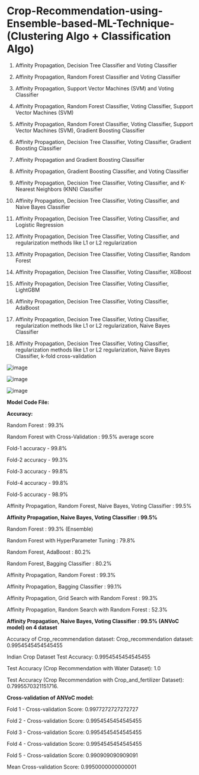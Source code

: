 # Crop-Recommendation-using-Ensemble-based-ML-Technique-(Clustering Algo + Classification Algo)

1. Affinity Propagation, Decision Tree Classifier and Voting Classifier

2. Affinity Propagation, Random Forest Classifier and Voting Classifier

3. Affinity Propagation, Support Vector Machines (SVM) and Voting Classifier

4. Affinity Propagation, Random Forest Classifier, Voting Classifier, Support Vector Machines (SVM)

5. Affinity Propagation, Random Forest Classifier, Voting Classifier, Support Vector Machines (SVM), Gradient Boosting Classifier

6. Affinity Propagation, Decision Tree Classifier, Voting Classifier, Gradient Boosting Classifier

7. Affinity Propagation and Gradient Boosting Classifier

8. Affinity Propagation, Gradient Boosting Classifier, and Voting Classifier

9.  Affinity Propagation, Decision Tree Classifier, Voting Classifier, and K-Nearest Neighbors (KNN) Classifier

10. Affinity Propagation, Decision Tree Classifier, Voting Classifier, and Naive Bayes Classifier

11. Affinity Propagation, Decision Tree Classifier, Voting Classifier, and Logistic Regression

12. Affinity Propagation, Decision Tree Classifier, Voting Classifier, and regularization methods like L1 or L2 regularization

13. Affinity Propagation, Decision Tree Classifier, Voting Classifier, Random Forest

14. Affinity Propagation, Decision Tree Classifier, Voting Classifier, XGBoost

15. Affinity Propagation, Decision Tree Classifier, Voting Classifier, LightGBM

16. Affinity Propagation, Decision Tree Classifier, Voting Classifier, AdaBoost

17. Affinity Propagation, Decision Tree Classifier, Voting Classifier, regularization methods like L1 or L2 regularization, Naive Bayes Classifier

18. Affinity Propagation, Decision Tree Classifier, Voting Classifier, regularization methods like L1 or L2 regularization, Naive Bayes Classifier, k-fold cross-validation

![image](https://github.com/TITHI-KHAN/Crop-Recommendation-using-Ensemble-based-ML-Technique-Clustering-Algo-Classification-Algo-/assets/65033964/8f2d3ea6-5ed6-4bc3-b285-73c019cfd467)

![image](https://github.com/TITHI-KHAN/Crop-Recommendation-using-Ensemble-based-ML-Technique-Clustering-Algo-Classification-Algo-/assets/65033964/e6205486-9c9e-48b3-aeb6-20a30f3d1b22)

![image](https://github.com/TITHI-KHAN/Crop-Recommendation-using-Ensemble-based-ML-Technique-Clustering-Algo-Classification-Algo-/assets/65033964/fffc3ae8-00da-41b7-aed7-f4cb52d972ab)

**Model Code File:**

**Accuracy:**

Random Forest : 99.3%

Random Forest with Cross-Validation : 99.5% average score

Fold-1 accuracy - 99.8%

Fold-2 accuracy - 99.3%

Fold-3 accuracy - 99.8%

Fold-4 accuracy - 99.8%

Fold-5 accuracy - 98.9%

Affinity Propagation, Random  Forest, Naive Bayes, Voting Classifier : 99.5%

**Affinity Propagation, Naive Bayes, Voting Classifier : 99.5%**

Random Forest : 99.3% (Ensemble)

Random Forest with HyperParameter Tuning : 79.8%

Random Forest, AdaBoost : 80.2%

Random Forest, Bagging Classifier : 80.2%

Affinity Propagation, Random Forest : 99.3%

Affinity Propagation, Bagging Classifier : 99.1%

Affinity Propagation, Grid Search with Random Forest : 99.3%

Affinity Propagation, Random Search with Random Forest : 52.3%

**Affinity Propagation, Naive Bayes, Voting Classifier : 99.5% (ANVoC model) on 4 dataset**

Accuracy of Crop_recommendation dataset: Crop_recommendation dataset: 0.9954545454545455

Indian Crop Dataset Test Accuracy: 0.9954545454545455

Test Accuracy (Crop Recommendation with Water Dataset): 1.0

Test Accuracy (Crop Recommendation with Crop_and_fertilizer Dataset): 0.7995570321151716. 

**Cross-validation of ANVoC model:**

Fold 1 - Cross-validation Score: 0.9977272727272727

Fold 2 - Cross-validation Score: 0.9954545454545455

Fold 3 - Cross-validation Score: 0.9954545454545455

Fold 4 - Cross-validation Score: 0.9954545454545455

Fold 5 - Cross-validation Score: 0.990909090909091

Mean Cross-validation Score: 0.9950000000000001
